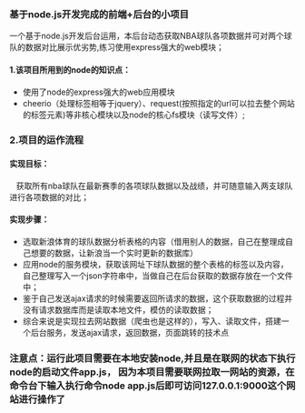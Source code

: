 ### 基于node.js开发完成的前端+后台的小项目

   一个基于node.js开发后台运用，本后台动态获取NBA球队各项数据并可对两个球队的数据对比展示优劣势,练习使用express强大的web模块；
   
#### 1.该项目所用到的node的知识点：

  * 使用了node的express强大的web应用模块
  * cheerio（处理标签相等于jquery）、request(按照指定的url可以拉去整个网站的标签元素)等非核心模块以及node的核心fs模块（读写文件）;

###  2.项目的运作流程

#### 实现目标：
    获取所有nba球队在最新赛季的各项球队数据以及战绩，并可随意输入两支球队进行各项数据的对比；
#### 实现步骤：

   * 选取新浪体育的球队数据分析表格的内容（借用别人的数据，自己在整理成自己想要的数据，让新浪当一个实时更新的数据库）
   * 应用node的服务模块，获取该网址下球队数据的整个表格的标签以及内容，自己整理写入一个json字符串中，当做自己在后台获取的数据存放在一个文件中；
   * 鉴于自己发送ajax请求的时候需要返回所请求的数据，这个获取数据的过程并没有请求数据库而是读取本地文件，模仿的读取数据；
   * 综合来说是实现拉去网站数据（爬虫也是这样的），写入、读取文件，搭建一个后台服务，发送ajax请求，返回数据，页面跳转的技术点


### 注意点：运行此项目需要在本地安装node,并且是在联网的状态下执行node的启动文件app.js， 因为本项目需要联网拉取一网站的资源，在命令台下输入执行命令node app.js后即可访问127.0.0.1:9000这个网站进行操作了
